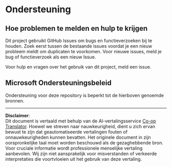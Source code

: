 <!--
CO_OP_TRANSLATOR_METADATA:
{
  "original_hash": "872be8bc1b93ef1dd9ac3d6e8f99f6ab",
  "translation_date": "2025-08-28T15:01:46+00:00",
  "source_file": "SUPPORT.md",
  "language_code": "nl"
}
-->
# Ondersteuning
## Hoe problemen te melden en hulp te krijgen  

Dit project gebruikt GitHub Issues om bugs en functieverzoeken bij te houden. Zoek eerst tussen de bestaande 
issues voordat je een nieuw probleem meldt om duplicaten te voorkomen. Voor nieuwe issues, meld je bug of 
functieverzoek als een nieuw Issue.

Voor hulp en vragen over het gebruik van dit project, meld een issue.

## Microsoft Ondersteuningsbeleid  

Ondersteuning voor deze repository is beperkt tot de hierboven genoemde bronnen.

---

**Disclaimer**:  
Dit document is vertaald met behulp van de AI-vertalingsservice [Co-op Translator](https://github.com/Azure/co-op-translator). Hoewel we streven naar nauwkeurigheid, dient u zich ervan bewust te zijn dat geautomatiseerde vertalingen fouten of onnauwkeurigheden kunnen bevatten. Het originele document in zijn oorspronkelijke taal moet worden beschouwd als de gezaghebbende bron. Voor cruciale informatie wordt professionele menselijke vertaling aanbevolen. Wij zijn niet aansprakelijk voor misverstanden of verkeerde interpretaties die voortvloeien uit het gebruik van deze vertaling.